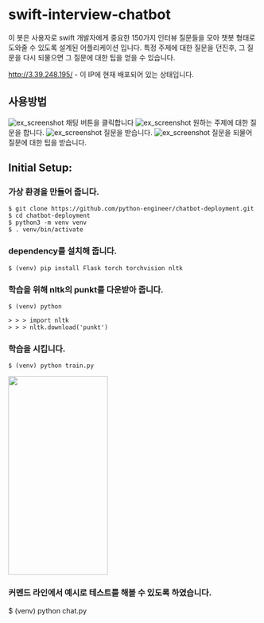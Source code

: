 # swift-interview-chatbot

이 봇은 사용자로 swift 개발자에게 중요한 150가지 인터뷰 질문들을 모아 챗봇 형태로 도와줄 수 있도록 설계된 어플리케이션 입니다. 특정 주제에 대한 질문을 던진후, 그 질문을 다시 되물으면 그 질문에 대한 팁을 얻을 수 있습니다.

http://3.39.248.195/ - 이 IP에 현재 배포되어 있는 상태입니다.

## 사용방법

![ex_screenshot](./img/0.png)
채팅 버튼을 클릭합니다
![ex_screenshot](./img/1.png)
원하는 주제에 대한 질문을 합니다.
![ex_screenshot](./img/2.png)
질문을 받습니다.
![ex_screenshot](./img/3.png)
질문을 되물어 질문에 대한 팁을 받습니다.

## Initial Setup:

### 가상 환경을 만들어 줍니다.

```
$ git clone https://github.com/python-engineer/chatbot-deployment.git
$ cd chatbot-deployment
$ python3 -m venv venv
$ . venv/bin/activate
```

### dependency를 설치해 줍니다.

```
$ (venv) pip install Flask torch torchvision nltk
```

### 학습을 위해 nltk의 punkt를 다운받아 줍니다.

```
$ (venv) python

> > > import nltk
> > > nltk.download('punkt')
```

### 학습을 시킵니다.

```
$ (venv) python train.py
```

<img src="./img/train.png" width="200" height="400"/>

### 커멘드 라인에서 예시로 테스트를 해볼 수 있도록 하였습니다.

$ (venv) python chat.py
